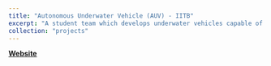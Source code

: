 ```yaml
---
title: "Autonomous Underwater Vehicle (AUV) - IITB"
excerpt: "A student team which develops underwater vehicles capable of performing naval tasks, competing annually at RoboSub, San Diego"
collection: "projects"
---
```


<a href="https://auv-iitb.org/"><b>Website</b></a>